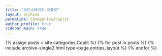 ```yaml
---
title: "코드스테이츠-코플릿"
layout: archive
permalink: categories/coplit
author_profile: true
sidebar_main: true
---
```


{% assign posts = site.categories.Coplit %}
{% for post in posts %} {% include archive-single2.html type=page.entries_layout %} {% endfor %}
